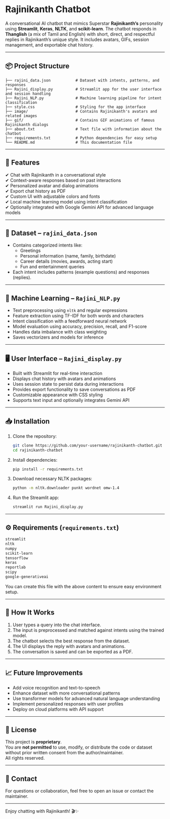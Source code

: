 # Rajinikanth Chatbot

A conversational AI chatbot that mimics Superstar **Rajinikanth’s** personality using **Streamlit**, **Keras**, **NLTK**, and **scikit-learn**. The chatbot responds in **Thanglish** (a mix of Tamil and English) with short, direct, and respectful replies in Rajinikanth’s unique style. It includes avatars, GIFs, session management, and exportable chat history.

---

## 📦 Project Structure

```
├── rajini_data.json           # Dataset with intents, patterns, and responses
├── Rajini_display.py          # Streamlit app for the user interface and session handling
├── Rajini_NLP.py              # Machine learning pipeline for intent classification
├── style.css                  # Styling for the app interface
├── image/                     # Contains Rajinikanth's avatars and related images
├── gif/                       # Contains GIF animations of famous Rajinikanth dialogs
├── about.txt                  # Text file with information about the chatbot
├── requirements.txt           # Python dependencies for easy setup
└── README.md                  # This documentation file
```

---

## 🚀 Features

✔ Chat with Rajinikanth in a conversational style  
✔ Context-aware responses based on past interactions  
✔ Personalized avatar and dialog animations  
✔ Export chat history as PDF  
✔ Custom UI with adjustable colors and fonts  
✔ Local machine learning model using intent classification  
✔ Optionally integrated with Google Gemini API for advanced language models

---

## 📂 Dataset – `rajini_data.json`

- Contains categorized intents like:
  - Greetings
  - Personal information (name, family, birthdate)
  - Career details (movies, awards, acting start)
  - Fun and entertainment queries  
- Each intent includes patterns (example questions) and responses (replies).

---

## 🧠 Machine Learning – `Rajini_NLP.py`

- Text preprocessing using `nltk` and regular expressions
- Feature extraction using TF-IDF for both words and characters
- Intent classification with a feedforward neural network
- Model evaluation using accuracy, precision, recall, and F1-score
- Handles data imbalance with class weighting
- Saves vectorizers and models for inference

---

## 🖥 User Interface – `Rajini_display.py`

- Built with Streamlit for real-time interaction
- Displays chat history with avatars and animations
- Uses session state to persist data during interactions
- Provides export functionality to save conversations as PDF
- Customizable appearance with CSS styling
- Supports text input and optionally integrates Gemini API

---

## 📥 Installation

1. Clone the repository:
   ```bash
   git clone https://github.com/your-username/rajinikanth-chatbot.git
   cd rajinikanth-chatbot
   ```

2. Install dependencies:
   ```bash
   pip install -r requirements.txt
   ```

3. Download necessary NLTK packages:
   ```bash
   python -m nltk.downloader punkt wordnet omw-1.4
   ```

4. Run the Streamlit app:
   ```bash
   streamlit run Rajini_display.py
   ```

---

## ⚙ Requirements (`requirements.txt`)

```txt
streamlit
nltk
numpy
scikit-learn
tensorflow
keras
reportlab
scipy
google-generativeai
```

You can create this file with the above content to ensure easy environment setup.

---

## 📂 How It Works

1. User types a query into the chat interface.
2. The input is preprocessed and matched against intents using the trained model.
3. The chatbot selects the best response from the dataset.
4. The UI displays the reply with avatars and animations.
5. The conversation is saved and can be exported as a PDF.

---

## 📈 Future Improvements

- Add voice recognition and text-to-speech
- Enhance dataset with more conversational patterns
- Use transformer models for advanced natural language understanding
- Implement personalized responses with user profiles
- Deploy on cloud platforms with API support

---

## 📄 License

This project is **proprietary**.  
You are **not permitted** to use, modify, or distribute the code or dataset without prior written consent from the author/maintainer.  
All rights reserved.

---

## 📧 Contact

For questions or collaboration, feel free to open an issue or contact the maintainer.

---

Enjoy chatting with Rajinikanth! 🎬✨
